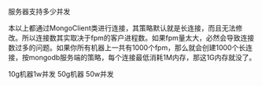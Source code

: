 服务器支持多少并发

本以上都通过MongoClient类进行连接，其策略默认就是长连接，而且无法修改。所以连接数其实取决于fpm的客户进程数。如果fpm量太大，必然会导致连接数过多的问题。如果你所有机器上一共有1000个fpm，那么就会创建1000个长连接，按mongodb服务端的策略，每个连接最低消耗1M内存，那这1G内存就没了。

10g机器1w并发
50g机器 50w并发